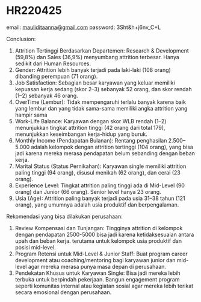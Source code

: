 # HR220425

email: mauliditaanna@gmail.com
password: 3Sht&h+j6nv_C+L

Conclusion:
1. Attrition Tertinggi Berdasarkan Departemen: Research & Development (59,8%) dan Sales (36,9%) menyumbang attrition terbesar. Hanya sedikit dari Human Resources.
2. Gender: Attrition lebih banyak terjadi pada laki-laki (108 orang) dibanding perempuan (71 orang).
3. Job Satisfaction: Sebagian besar karyawan yang keluar memiliki kepuasan kerja sedang (skor 2–3) sebanyak 52 orang, dan skor rendah (1–2) sebanyak 46 orang.
4. OverTime (Lembur): Tidak mempengaruhi terlalu banyak karena baik yang lembur dan yang tidak sama-sama memiliki angka attrition yang hampir sama
5. Work-Life Balance: Karyawan dengan skor WLB rendah (1–2) menunjukkan tingkat attrition tinggi (42 orang dari total 179), menunjukkan keseimbangan kerja-hidup yang buruk.
6. Monthly Income (Pendapatan Bulanan): Rentang penghasilan 2.500–5.000 adalah kelompok dengan attrition tertinggi (104 orang), yang bisa jadi karena mereka merasa pendapatan belum sebanding dengan beban kerja.
7. Marital Status (Status Pernikahan): Karyawan single memiliki attrition paling tinggi (94 orang), disusul menikah (62 orang), dan cerai (23 orang).
8. Experience Level: Tingkat attrition paling tinggi ada di Mid-Level (90 orang) dan Junior (66 orang). Senior level hanya 23 orang.
9. Usia (Age): Attrition paling banyak terjadi pada usia 31–38 tahun (121 orang), yang umumnya adalah usia produktif dan berpengalaman.

Rekomendasi yang bisa dilakukan perusahaan: 
1. Review Kompensasi dan Tunjangan: Tingginya attrition di kelompok dengan pendapatan 2500-5000 bisa jadi karena ketidaksesuaian antara upah dan beban kerja. terutama untuk kelompok usia produktif dan posisi mid-level.
2. Program Retensi untuk Mid-Level & Junior Staff: Buat program career development atau coaching/mentoring bagi karyawan junior dan mid-level agar mereka merasa punya masa depan di perusahaan.
3. Pendekatan Khusus untuk Karyawan Single: Bisa jadi mereka lebih terbuka untuk berpindah pekerjaan. Bangun engagement program seperti komunitas internal atau kegiatan sosial agar mereka lebih terikat secara emosional dengan perusahaan.
